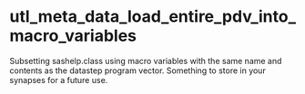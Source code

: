 # utl_meta_data_load_entire_pdv_into_macro_variables
Subsetting sashelp.class using macro variables with the same name and contents as the datastep program vector.  Something to store in your synapses for a future use.
